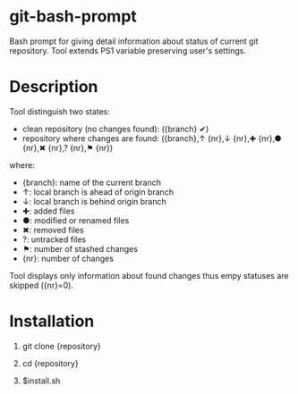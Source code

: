 git-bash-prompt
===============

Bash prompt for giving detail information about status of current git repository.
Tool extends PS1 variable preserving user's settings.

Description
===============

Tool distinguish two states:

  * clean repository (no changes found): ({branch} ✔)
  * repository where changes are found:  ({branch},↑ {nr},↓ {nr},✚ {nr},● {nr},✖ {nr},? {nr},⚑ {nr})
  
where:

  * {branch}: name of the current branch
  * ↑: local branch is ahead of origin branch
  * ↓: local branch is behind origin branch
  * ✚: added files
  * ●: modified or renamed files
  * ✖: removed files
  * ?: untracked files
  * ⚑: number of stashed changes
  * {nr}: number of changes

Tool displays only information about found changes thus empy statuses are skipped ({nr}=0). 


Installation
===============

1) git clone {repository}

2) cd {repository}

3) $install.sh
